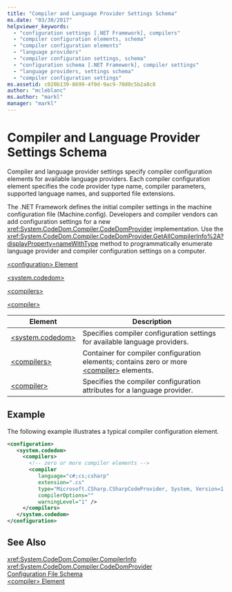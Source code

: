 ```yaml
---
title: "Compiler and Language Provider Settings Schema"
ms.date: "03/30/2017"
helpviewer_keywords: 
  - "configuration settings [.NET Framework], compilers"
  - "compiler configuration elements, schema"
  - "compiler configuration elements"
  - "language providers"
  - "compiler configuration settings, schema"
  - "configuration schema [.NET Framework], compiler settings"
  - "language providers, settings schema"
  - "compiler configuration settings"
ms.assetid: c020b139-8699-4f0d-9ac9-70d0c5b2a8c8
author: "mcleblanc"
ms.author: "markl"
manager: "markl"
---
```

# Compiler and Language Provider Settings Schema
Compiler and language provider settings specify compiler configuration elements for available language providers. Each compiler configuration element specifies the code provider type name, compiler parameters, supported language names, and supported file extensions.  

 The .NET Framework defines the initial compiler settings in the machine configuration file (Machine.config). Developers and compiler vendors can add configuration settings for a new <xref:System.CodeDom.Compiler.CodeDomProvider> implementation. Use the <xref:System.CodeDom.Compiler.CodeDomProvider.GetAllCompilerInfo%2A?displayProperty=nameWithType> method to programmatically enumerate language provider and compiler configuration settings on a computer.  

 [\<configuration> Element](../../../../../docs/framework/configure-apps/file-schema/configuration-element.md)  

 [\<system.codedom>](../../../../../docs/framework/configure-apps/file-schema/compiler/system-codedom-element.md)  

 [\<compilers>](../../../../../docs/framework/configure-apps/file-schema/compiler/compilers-element.md)  

 [\<compiler>](../../../../../docs/framework/configure-apps/file-schema/compiler/compiler-element.md)  


|Element|Description|  
|-------------|-----------------|  
|[\<system.codedom>](../../../../../docs/framework/configure-apps/file-schema/compiler/system-codedom-element.md)|Specifies compiler configuration settings for available language providers.|  
|[\<compilers>](../../../../../docs/framework/configure-apps/file-schema/compiler/compilers-element.md)|Container for compiler configuration elements; contains zero or more [\<compiler>](../../../../../docs/framework/configure-apps/file-schema/compiler/compiler-element.md) elements.|  
|[\<compiler>](../../../../../docs/framework/configure-apps/file-schema/compiler/compiler-element.md)|Specifies the compiler configuration attributes for a language provider.|  

## Example  
 The following example illustrates a typical compiler configuration element.  

```xml  
<configuration>  
   <system.codedom>  
     <compilers>  
       <!-- zero or more compiler elements -->  
       <compiler  
          language="c#;cs;csharp"  
          extension=".cs"  
          type="Microsoft.CSharp.CSharpCodeProvider, System, Version=1.0.5000.0, Culture=neutral, PublicKeyToken=b77a5c561934e089"  
          compilerOptions=""  
          warningLevel="1" />  
     </compilers>  
   </system.codedom>  
</configuration>  
```  

## See Also  
 <xref:System.CodeDom.Compiler.CompilerInfo>  
 <xref:System.CodeDom.Compiler.CodeDomProvider>  
 [Configuration File Schema](../../../../../docs/framework/configure-apps/file-schema/index.md)  
 [\<compiler> Element](../../../../../docs/framework/configure-apps/file-schema/compiler/compiler-element.md)

